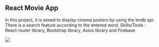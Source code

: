 ## React Movie App
In this project, it is aimed to display cinema posters by using the tmdb api. There is a search feature according to the entered word. Skills/Tools : React-router library, Bootstrap library, Axios library and Firebase 

![](movieapp.gif)
